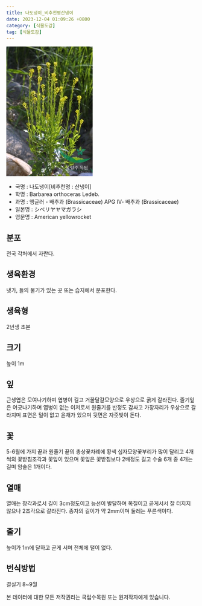 ```yaml
---
title: 나도냉이_비추천명산냉이
date: 2023-12-04 01:09:26 +0800
category: [식물도감]
tag: [식물도감]
---
```




![나도냉이[비추천명 : 산냉이]](/assets/img/fileUpload/plants/basic/Cruciferae/Barbarea/8361/1_th2.JPG)
- 국명 : 나도냉이[비추천명 : 산냉이]
- 학명 : Barbarea orthoceras Ledeb.
- 과명 : 앵글러 - 배추과 (Brassicaceae) APG Ⅳ- 배추과 (Brassicaceae)
- 일본명 : シベリヤヤマガラシ
- 영문명 : American yellowrocket


## 분포
전국 각처에서 자란다.
## 생육환경
냇가, 들의 물기가 있는 곳 또는 습지에서 분포한다.
## 생육형
2년생 초본
## 크기
높이 1m
## 잎
근생엽은 모여나기하며 엽병이 길고 거꿀달걀모양으로 우상으로 굵게 갈라진다. 줄기잎은 어긋나기하며 엽병이 없는 이저로서 원줄기를 반정도 감싸고 가장자리가 우상으로 갈라지며 표면은 털이 없고 윤채가 있으며 뒷면은 자줏빛이 돈다.
## 꽃
5-6월에 가지 끝과 원줄기 끝의 총상꽃차례에 황색 십자모양꽃부리가 많이 달리고 4개씩의 꽃받침조각과 꽃잎이 있으며 꽃잎은 꽃받침보다 2배정도 길고 수술 6개 중 4개는 길며 암술은 1개이다.
## 열매
열매는 장각과로서 길이 3cm정도이고 능선이 발달하며 목질이고 곧게서서 잘 터지지 않으나 2조각으로 갈라진다. 종자의 길이가 약 2mm이며 둘레는 푸른색이다.
## 줄기
높이가 1m에 달하고 곧게 서며 전체에 털이 없다.
## 번식방법
결실기 8~9월






본 데이터에 대한 모든 저작권리는 국립수목원 또는 원저작자에게 있습니다.
